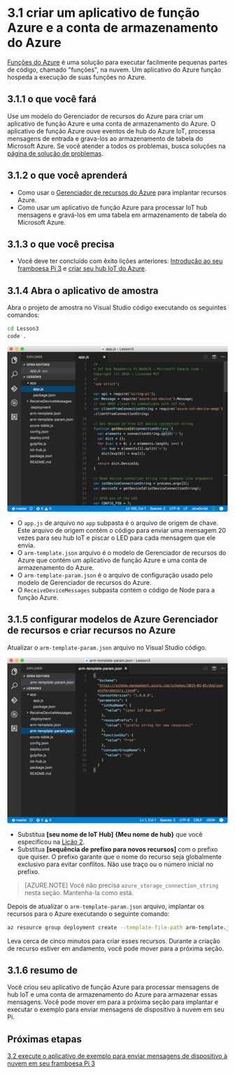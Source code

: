 <properties
 pageTitle="Criar um aplicativo de função Azure e a conta de armazenamento do Azure | Microsoft Azure"
 description="O aplicativo de função Azure ouve eventos de hub do Azure IoT, processa mensagens de entrada e grava-los ao armazenamento de tabela do Microsoft Azure."
 services="iot-hub"
 documentationCenter=""
 authors="shizn"
 manager="timlt"
 tags=""
 keywords=""/>

<tags
 ms.service="iot-hub"
 ms.devlang="multiple"
 ms.topic="article"
 ms.tgt_pltfrm="na"
 ms.workload="na"
 ms.date="10/21/2016"
 ms.author="xshi"/>

# <a name="31-create-an-azure-function-app-and-azure-storage-account"></a>3.1 criar um aplicativo de função Azure e a conta de armazenamento do Azure

[Funções do Azure](../../articles/azure-functions/functions-overview.md) é uma solução para executar facilmente pequenas partes de código, chamado "funções", na nuvem. Um aplicativo do Azure função hospeda a execução de suas funções no Azure.

## <a name="311-what-will-you-do"></a>3.1.1 o que você fará

Use um modelo do Gerenciador de recursos do Azure para criar um aplicativo de função Azure e uma conta de armazenamento do Azure. O aplicativo de função Azure ouve eventos de hub do Azure IoT, processa mensagens de entrada e grava-los ao armazenamento de tabela do Microsoft Azure. Se você atender a todos os problemas, busca soluções na [página de solução de problemas](iot-hub-raspberry-pi-kit-node-troubleshooting.md).

## <a name="312-what-will-you-learn"></a>3.1.2 o que você aprenderá

- Como usar o [Gerenciador de recursos do Azure](../../articles/azure-resource-manager/resource-group-overview.md) para implantar recursos Azure.
- Como usar um aplicativo de função Azure para processar IoT hub mensagens e gravá-los em uma tabela em armazenamento de tabela do Microsoft Azure.

## <a name="313-what-do-you-need"></a>3.1.3 o que você precisa

- Você deve ter concluído com êxito lições anteriores: [Introdução ao seu framboesa Pi 3](iot-hub-raspberry-pi-kit-node-get-started.md) e [criar seu hub IoT do Azure](iot-hub-raspberry-pi-kit-node-get-started.md).

## <a name="314-open-the-sample-app"></a>3.1.4 Abra o aplicativo de amostra

Abra o projeto de amostra no Visual Studio código executando os seguintes comandos:

```bash
cd Lesson3
code .
```

![Estrutura de repo](media/iot-hub-raspberry-pi-lessons/lesson3/repo_structure.png)

- O `app.js` de arquivo no `app` subpasta é o arquivo de origem de chave. Este arquivo de origem contém o código para enviar uma mensagem 20 vezes para seu hub IoT e piscar o LED para cada mensagem que ele envia.
- O `arm-template.json` arquivo é o modelo de Gerenciador de recursos do Azure que contém um aplicativo de função Azure e uma conta de armazenamento do Azure.
- O `arm-template-param.json` é o arquivo de configuração usado pelo modelo de Gerenciador de recursos do Azure.
- O `ReceiveDeviceMessages` subpasta contém o código de Node para a função Azure.

## <a name="315-configure-azure-resource-manager-templates-and-create-resources-in-azure"></a>3.1.5 configurar modelos de Azure Gerenciador de recursos e criar recursos no Azure

Atualizar o `arm-template-param.json` arquivo no Visual Studio código.

![Parâmetros de modelo do Azure Gerenciador de recursos](media/iot-hub-raspberry-pi-lessons/lesson3/arm_para.png)

- Substitua **[seu nome de IoT Hub]** **{Meu nome de hub}** que você especificou na [Lição 2](iot-hub-raspberry-pi-kit-node-lesson2-prepare-azure-iot-hub.md).
- Substitua **[sequência de prefixo para novos recursos]** com o prefixo que quiser. O prefixo garante que o nome do recurso seja globalmente exclusivo para evitar conflitos. Não use traço ou o número inicial no prefixo.

> [AZURE.NOTE] Você não precisa `azure_storage_connection_string` nesta seção. Mantenha-la como está.

Depois de atualizar o `arm-template-param.json` arquivo, implantar os recursos para o Azure executando o seguinte comando:

```bash
az resource group deployment create --template-file-path arm-template.json --parameters-file-path arm-template-param.json -g iot-sample -n mydeployment
```

Leva cerca de cinco minutos para criar esses recursos. Durante a criação de recurso estiver em andamento, você pode mover para a próxima seção.

## <a name="316-summary"></a>3.1.6 resumo de

Você criou seu aplicativo de função Azure para processar mensagens de hub IoT e uma conta de armazenamento do Azure para armazenar essas mensagens. Você pode mover em para a próxima seção para implantar e executar o exemplo para enviar mensagens de dispositivo à nuvem em seu Pi.

## <a name="next-steps"></a>Próximas etapas

[3,2 execute o aplicativo de exemplo para enviar mensagens de dispositivo à nuvem em seu framboesa Pi 3](iot-hub-raspberry-pi-kit-node-lesson3-run-azure-blink.md)

